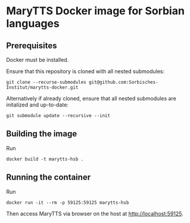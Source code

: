 # MaryTTS Docker image for Sorbian languages

## Prerequisites

Docker must be installed.

Ensure that this repository is cloned with all nested submodules:

    git clone --recurse-submodules git@github.com:Sorbisches-Institut/marytts-docker.git

Alternatively if already cloned, ensure that all nested submodules are initalized and up-to-date:

    git submodule update --recursive --init

## Building the image

Run

    docker build -t marytts-hsb .

## Running the container

Run

    docker run -it --rm -p 59125:59125 marytts-hsb

Then access MaryTTS via browser on the host at <http://localhost:59125>.
